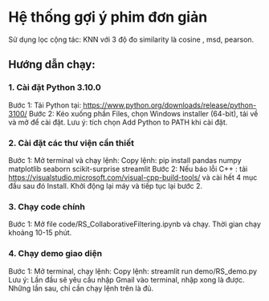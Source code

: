 # Hệ thống gợi ý phim đơn giản
Sử dụng lọc cộng tác: KNN với 3 độ đo similarity là cosine , msd, pearson.
## Hướng dẫn chạy:
### 1. Cài đặt Python 3.10.0
Bước 1: Tải Python tại: https://www.python.org/downloads/release/python-3100/
Bước 2: Kéo xuống phần Files, chọn Windows installer (64-bit), tải về và mở để cài đặt.
Lưu ý: tích chọn Add Python to PATH khi cài đặt.

### 2. Cài đặt các thư viện cần thiết
Bước 1: Mở terminal và chạy lệnh:
Copy lệnh: pip install pandas numpy matplotlib seaborn scikit-surprise streamlit
Bước 2: Nếu báo lỗi C++ : tải https://visualstudio.microsoft.com/visual-cpp-build-tools/ và cài hết 4 mục đầu sau đó Install. Khởi động lại máy và tiếp tục lại bước 2.

### 3. Chạy code chính
Bước 1: Mở file code/RS_CollaborativeFiltering.ipynb và chạy. Thời gian chạy khoảng 10-15 phút.

### 4. Chạy demo giao diện
Bước 1: Mở terminal, chạy lệnh:
Copy lệnh: streamlit run demo/RS_demo.py
Lưu ý: Lần đầu sẽ yêu cầu nhập Gmail vào terminal, nhập xong là được. Những lần sau, chỉ cần chạy lệnh trên là đủ.
